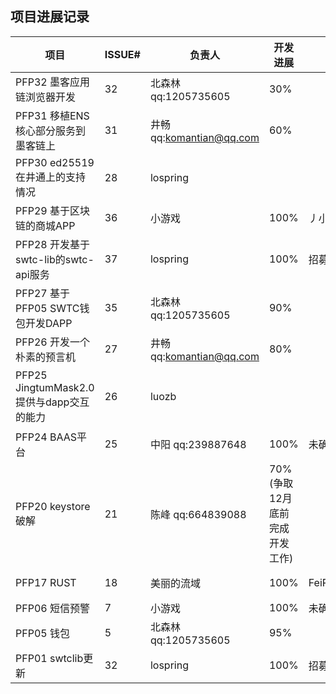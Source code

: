 ## 项目进展记录

| 项目           | ISSUE# | 负责人 | 开发进展 | 验收人 | 验收进展 | 备注 |
|----------------|--------|----------|--------|-------|-------|-------|
| PFP32 墨客应用链浏览器开发 | 32      | 北森林 qq:1205735605   |  30%   |    |           | 2019/12/9更新 |
| PFP31 移植ENS核心部分服务到墨客链上 | 31      | 井畅 qq:komantian@qq.com  |    60%    |      |        | 2019/12/24更新 | 
| PFP30 ed25519 在井通上的支持情况 | 28      | lospring   |      |      |        | 11/19 | 
| PFP29 基于区块链的商城APP | 36      | 小游戏   | 100%    |丿小丶灬 |     100%      | 2019/12/9 项目完成 |
| PFP28 开发基于swtc-lib的swtc-api服务 | 37      | lospring   |    100%      |  招募中     |        | 2019/12/24更新 | 
| PFP27 基于PFP05 SWTC钱包开发DAPP | 35      | 北森林  qq:1205735605  |   90%     |       |        | 2019/12/24更新 | 
| PFP26 开发一个朴素的预言机 | 27      | 井畅 qq:komantian@qq.com  |    80%    |       |        | 2019/12/24 更新|
| PFP25 JingtumMask2.0提供与dapp交互的能力 | 26      | luozb   |        |       |        | 2019/12/24 未联系上luozb，进度不明 |
| PFP24 BAAS平台 | 25     | 中阳  qq:239887648   |   100%    |  未确定   |        | 11/30 |  
| PFP20 keystore破解 | 21 | 陈峰  qq:664839088   |  70%  (争取12月底前完成开发工作)    |    |        | 2019/12/24更新 | 
| PFP17 RUST     | 18  | 美丽的流域  |  100%       |FeiPengZheng |   100%       | 2019/12/9 项目完成  |
| PFP06 短信预警 | 7      | 小游戏   | 100% |   未确定    |       | 11/30 |
| PFP05 钱包     | 5      | 北森林  qq:1205735605  |  95%       |   |        | 2019/12/24更新 | 
| PFP01 swtclib更新 | 32  | lospring |  100%      | 招募中  |        | 2019/12/24更新 | 
